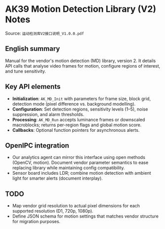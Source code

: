 # AK39 Motion Detection Library (V2) Notes

Source: `运动检测库V2接口说明_V1.0.0.pdf`

## English summary
Manual for the vendor's motion detection (MD) library, version 2. It details API calls that analyse video frames for motion, configure regions of interest, and tune sensitivity.

## Key API elements
- **Initialization**: `AK_MD_Init` with parameters for frame size, block grid, detection mode (pixel difference vs. background modelling).
- **Configuration**: Set detection regions, sensitivity levels (1–5), noise suppression, and alarm thresholds.
- **Processing**: `AK_MD_Run` accepts luminance frames or downscaled macroblocks; returns per-region flags and global motion score.
- **Callbacks**: Optional function pointers for asynchronous alerts.

## OpenIPC integration
- Our analytics agent can mirror this interface using open methods (OpenCV, motion). Document vendor parameter semantics to ease replacing library while maintaining config compatibility.
- Sensor board includes LDR; combine motion detection with ambient light for smarter alerts (document interplay).

## TODO
- Map vendor grid resolution to actual pixel dimensions for each supported resolution (D1, 720p, 1080p).
- Define JSON schema for motion settings that matches vendor structure for migration purposes.
